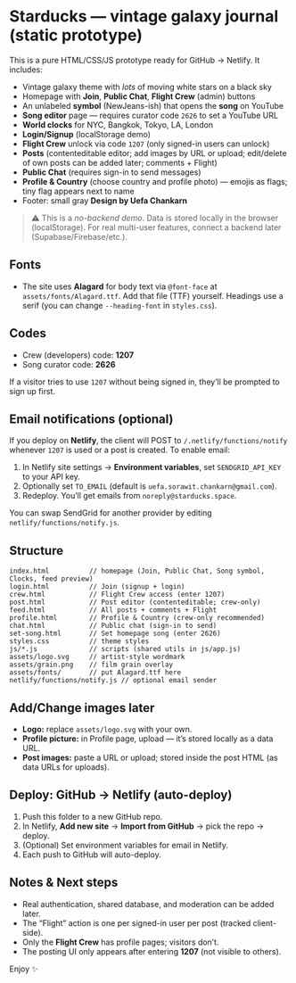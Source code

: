 # Starducks — vintage galaxy journal (static prototype)

This is a pure HTML/CSS/JS prototype ready for GitHub → Netlify. It includes:

- Vintage galaxy theme with *lots* of moving white stars on a black sky
- Homepage with **Join**, **Public Chat**, **Flight Crew** (admin) buttons
- An unlabeled **symbol** (NewJeans-ish) that opens the **song** on YouTube
- **Song editor** page — requires curator code `2626` to set a YouTube URL
- **World clocks** for NYC, Bangkok, Tokyo, LA, London
- **Login/Signup** (localStorage demo)
- **Flight Crew** unlock via code `1207` (only signed-in users can unlock)
- **Posts** (contenteditable editor; add images by URL or upload; edit/delete of own posts can be added later; comments + Flight)
- **Public Chat** (requires sign-in to send messages)
- **Profile & Country** (choose country and profile photo) — emojis as flags; tiny flag appears next to name
- Footer: small gray **Design by Uefa Chankarn**

> ⚠️ This is a *no-backend demo*. Data is stored locally in the browser (localStorage). For real multi-user features, connect a backend later (Supabase/Firebase/etc.).

## Fonts
- The site uses **Alagard** for body text via `@font-face` at `assets/fonts/Alagard.ttf`. Add that file (TTF) yourself. Headings use a serif (you can change `--heading-font` in `styles.css`).

## Codes
- Crew (developers) code: **1207**
- Song curator code: **2626**

If a visitor tries to use `1207` without being signed in, they’ll be prompted to sign up first.

## Email notifications (optional)
If you deploy on **Netlify**, the client will POST to `/.netlify/functions/notify` whenever `1207` is used or a post is created. To enable email:
1. In Netlify site settings → **Environment variables**, set `SENDGRID_API_KEY` to your API key.
2. Optionally set `TO_EMAIL` (default is `uefa.sorawit.chankarn@gmail.com`).
3. Redeploy. You’ll get emails from `noreply@starducks.space`.

You can swap SendGrid for another provider by editing `netlify/functions/notify.js`.

## Structure
```
index.html          // homepage (Join, Public Chat, Song symbol, Clocks, feed preview)
login.html          // Join (signup + login)
crew.html           // Flight Crew access (enter 1207)
post.html           // Post editor (contenteditable; crew-only)
feed.html           // All posts + comments + Flight
profile.html        // Profile & Country (crew-only recommended)
chat.html           // Public chat (sign-in to send)
set-song.html       // Set homepage song (enter 2626)
styles.css          // theme styles
js/*.js             // scripts (shared utils in js/app.js)
assets/logo.svg     // artist-style wordmark
assets/grain.png    // film grain overlay
assets/fonts/       // put Alagard.ttf here
netlify/functions/notify.js // optional email sender
```

## Add/Change images later
- **Logo:** replace `assets/logo.svg` with your own.
- **Profile picture:** in Profile page, upload — it’s stored locally as a data URL.
- **Post images:** paste a URL or upload; stored inside the post HTML (as data URLs for uploads).

## Deploy: GitHub → Netlify (auto-deploy)
1. Push this folder to a new GitHub repo.
2. In Netlify, **Add new site** → **Import from GitHub** → pick the repo → deploy.
3. (Optional) Set environment variables for email in Netlify.
4. Each push to GitHub will auto-deploy.

## Notes & Next steps
- Real authentication, shared database, and moderation can be added later.
- The “Flight” action is one per signed-in user per post (tracked client-side).
- Only the **Flight Crew** has profile pages; visitors don’t.
- The posting UI only appears after entering **1207** (not visible to others).

Enjoy ✨
